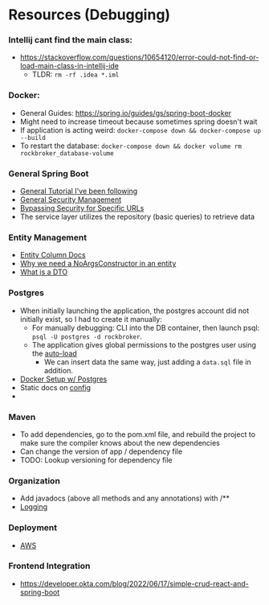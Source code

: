 # Resources (Debugging)

### Intellij cant find the main class:
* https://stackoverflow.com/questions/10654120/error-could-not-find-or-load-main-class-in-intellij-ide
  * TLDR: `rm -rf .idea *.iml`

### Docker:
* General Guides: https://spring.io/guides/gs/spring-boot-docker
* Might need to increase timeout because sometimes spring doesn't wait 
* If application is acting weird: `docker-compose down && docker-compose up --build`
* To restart the database: `docker-compose down && docker volume rm rockbroker_database-volume`

### General Spring Boot
* [General Tutorial I've been following](https://www.youtube.com/watch?v=s0D1AvtvN4w&list=PLGRDMO4rOGcNLnW1L2vgsExTBg-VPoZHr&index=5&ab_channel=JavaGuides)
* [General Security Management](https://docs.spring.io/spring-security/reference/features/authentication/password-storage.html#authentication-password-storage-configuration)
* [Bypassing Security for Specific URLs](https://www.geeksforgeeks.org/spring-security-security-none-filters-none-access-permitall/)
* The service layer utilizes the repository (basic queries) to retrieve data

### Entity Management
* [Entity Column Docs](https://jakarta.ee/specifications/persistence/2.2/apidocs/javax/persistence/column)
* [Why we need a NoArgsConstructor in an entity](https://stackoverflow.com/questions/68314072/why-to-use-allargsconstructor-and-noargsconstructor-together-over-an-entity)
* [What is a DTO](https://stackoverflow.com/questions/1051182/what-is-a-data-transfer-object-dto)

### Postgres
* When initially launching the application, the postgres account did not initially exist, so I had to create it manually:
  * For manually debugging: CLI into the DB container, then launch psql: `psql -U postgres -d rockbroker`. 
  * The application gives global permissions to the postgres user using the [auto-load](https://stackoverflow.com/questions/38040572/spring-boot-loading-initial-data)
    * We can insert data the same way, just adding a `data.sql` file in addition.
* [Docker Setup w/ Postgres](https://www.youtube.com/watch?v=_Gdb-jK3Sr4&ab_channel=DanVega)
* Static docs on [config](https://hackernoon.com/using-postgres-effectively-in-spring-boot-applications)
* 

### Maven
* To add dependencies, go to the pom.xml file, and rebuild the project to make sure the compiler knows about the new dependencies
* Can change the version of app / dependency file
* TODO: Lookup versioning for dependency file

### Organization
* Add javadocs (above all methods and any annotations) with /**
* [Logging](https://medium.com/@psdevraye/best-practices-for-exception-logging-in-spring-boot-real-time-examples-5139607103aa)

### Deployment
* [AWS](https://www.youtube.com/watch?v=GGPPkUcHleQ&ab_channel=DanVega)

### Frontend Integration
* https://developer.okta.com/blog/2022/06/17/simple-crud-react-and-spring-boot
